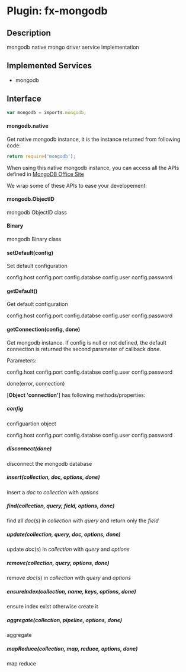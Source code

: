 # Plugin: fx-mongodb

## Description
mongodb native mongo driver service implementation

## Implemented Services

- mongodb

## Interface

`````javascript
var mongodb = imports.mongodb;
`````

#### mongodb.native
Get native mongodb instance, it is the instance returned from following code:
````javascript
return require('mongodb');
````

When using this native mongodb instance, you can access all the APIs defined in [MongoDB Office Site](https://docs.mongodb.org/manual/)

We wrap some of these APIs to ease your developement:

#### mongodb.ObjectID
mongodb ObjectID class

#### Binary
mongodb Binary class

#### setDefault(config)
Set default configuration

config.host
config.port
config.databse
config.user
config.password

#### getDefault()
Get default configuration

config.host
config.port
config.databse
config.user
config.password

#### getConnection(config, done)
Get mongodb instance. If config is null or not defined, the default connection is returned the second parameter of callback *done*.

Parameters:

config.host
config.port
config.databse
config.user
config.password

done(error, connection)

[**Object 'connection'**] has following methods/properties:

##### config
configuartion object

config.host
config.port
config.databse
config.user
config.password

##### disconnect(done)
disconnect the mongodb database

##### insert(collection, doc, options, done)
insert a *doc* to *collection* with *options*

##### find(collection, query, field, options, done)
find all *doc*(s) in *collection* with *query* and return only the *field*

##### update(collection, query, doc, options, done)
update *doc*(s) in *collection* with *query* and *options*

##### remove(collection, query, options, done)
remove *doc*(s) in *collection* with *query* and *options*

##### ensureIndex(collection, name, keys, options, done)
ensure index exist otherwise create it

##### aggregate(collection, pipeline, options, done)
aggregate

##### mapReduce(collection, map, reduce, options, done)
map reduce
